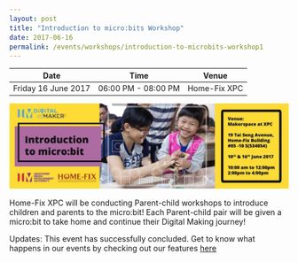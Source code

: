```yaml
---
layout: post
title: "Introduction to micro:bits Workshop"
date: 2017-06-16
permalink: /events/workshops/introduction-to-microbits-workshop1
---
```


| Date | Time | Venue |
|--------|---|---|
| Friday 16 June 2017 | 06:00 PM - 08:00 PM |   Home-Fix XPC |

![hi](/images/events/workshops-and-exhibitions/Intro-to-microbit-workshop-Homefix-Banner.jpg)

Home-Fix XPC will be conducting Parent-child workshops to introduce children and parents to the micro:bit! Each Parent-child pair will be given a micro:bit to take home and continue their Digital Making journey!

Updates: This event has successfully concluded. Get to know what happens in our events by checking out our features <a href="" target="_blank">here</a>

